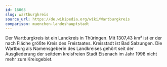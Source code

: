```yaml
---
id: 16063
slug: wartburgkreis
source_url: https://de.wikipedia.org/wiki/Wartburgkreis
comparison: muenchen-landeshauptstadt
---
```


Der Wartburgkreis ist ein Landkreis in Thüringen. Mit 1307,43 km² ist er der nach Fläche größte Kreis des Freistaates. Kreisstadt ist Bad Salzungen. Die Wartburg als Namensgeberin des Landkreises gehört seit der Ausgliederung der seitdem kreisfreien Stadt Eisenach im Jahr 1998 nicht mehr zum Kreisgebiet.
